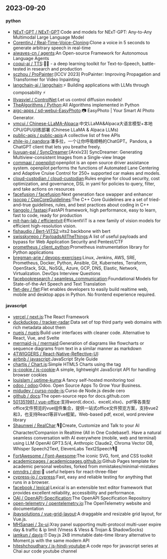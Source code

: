 ## 2023-09-20

#### python
* [NExT-GPT / NExT-GPT](https://github.com/NExT-GPT/NExT-GPT):Code and models for NExT-GPT: Any-to-Any Multimodal Large Language Model
* [CorentinJ / Real-Time-Voice-Cloning](https://github.com/CorentinJ/Real-Time-Voice-Cloning):Clone a voice in 5 seconds to generate arbitrary speech in real-time
* [aiwaves-cn / agents](https://github.com/aiwaves-cn/agents):An Open-source Framework for Autonomous Language Agents
* [coqui-ai / TTS](https://github.com/coqui-ai/TTS):🐸💬 - a deep learning toolkit for Text-to-Speech, battle-tested in research and production
* [sczhou / ProPainter](https://github.com/sczhou/ProPainter):[ICCV 2023] ProPainter: Improving Propagation and Transformer for Video Inpainting
* [langchain-ai / langchain](https://github.com/langchain-ai/langchain):⚡ Building applications with LLMs through composability ⚡
* [lllyasviel / ControlNet](https://github.com/lllyasviel/ControlNet):Let us control diffusion models!
* [TheAlgorithms / Python](https://github.com/TheAlgorithms/Python):All Algorithms implemented in Python
* [aigc-apps / sd-webui-EasyPhoto](https://github.com/aigc-apps/sd-webui-EasyPhoto):📷 EasyPhoto | Your Smart AI Photo Generator.
* [ymcui / Chinese-LLaMA-Alpaca](https://github.com/ymcui/Chinese-LLaMA-Alpaca):中文LLaMA&Alpaca大语言模型+本地CPU/GPU训练部署 (Chinese LLaMA & Alpaca LLMs)
* [public-apis / public-apis](https://github.com/public-apis/public-apis):A collective list of free APIs
* [zhile-io / pandora](https://github.com/zhile-io/pandora):潘多拉，一个让你呼吸顺畅的ChatGPT。Pandora, a ChatGPT client that lets you breathe freely.
* [liuyuan-pal / SyncDreamer](https://github.com/liuyuan-pal/SyncDreamer):[Arxiv23] SyncDreamer: Generating Multiview-consistent Images from a Single-view Image
* [commaai / openpilot](https://github.com/commaai/openpilot):openpilot is an open source driver assistance system. openpilot performs the functions of Automated Lane Centering and Adaptive Cruise Control for 250+ supported car makes and models.
* [cloud-custodian / cloud-custodian](https://github.com/cloud-custodian/cloud-custodian):Rules engine for cloud security, cost optimization, and governance, DSL in yaml for policies to query, filter, and take actions on resources
* [facefusion / facefusion](https://github.com/facefusion/facefusion):Next generation face swapper and enhancer
* [isocpp / CppCoreGuidelines](https://github.com/isocpp/CppCoreGuidelines):The C++ Core Guidelines are a set of tried-and-true guidelines, rules, and best practices about coding in C++
* [tiangolo / fastapi](https://github.com/tiangolo/fastapi):FastAPI framework, high performance, easy to learn, fast to code, ready for production
* [mit-han-lab / efficientvit](https://github.com/mit-han-lab/efficientvit):EfficientViT is a new family of vision models for efficient high-resolution vision.
* [fishaudio / Bert-VITS2](https://github.com/fishaudio/Bert-VITS2):vits2 backbone with bert
* [swisskyrepo / PayloadsAllTheThings](https://github.com/swisskyrepo/PayloadsAllTheThings):A list of useful payloads and bypass for Web Application Security and Pentest/CTF
* [prometheus / client_python](https://github.com/prometheus/client_python):Prometheus instrumentation library for Python applications
* [bregman-arie / devops-exercises](https://github.com/bregman-arie/devops-exercises):Linux, Jenkins, AWS, SRE, Prometheus, Docker, Python, Ansible, Git, Kubernetes, Terraform, OpenStack, SQL, NoSQL, Azure, GCP, DNS, Elastic, Network, Virtualization. DevOps Interview Questions
* [facebookresearch / seamless_communication](https://github.com/facebookresearch/seamless_communication):Foundational Models for State-of-the-Art Speech and Text Translation
* [flet-dev / flet](https://github.com/flet-dev/flet):Flet enables developers to easily build realtime web, mobile and desktop apps in Python. No frontend experience required.

#### javascript
* [vercel / next.js](https://github.com/vercel/next.js):The React Framework
* [duckduckgo / tracker-radar](https://github.com/duckduckgo/tracker-radar):Data set of top third party web domains with rich metadata about them
* [nuejs / nuejs](https://github.com/nuejs/nuejs):Build user interfaces with cleaner code. Alternative to React, Vue, and Svelte
* [mermaid-js / mermaid](https://github.com/mermaid-js/mermaid):Generation of diagrams like flowcharts or sequence diagrams from text in a similar manner as markdown
* [4TWIGGERS / React-Native-Reflective-UI](https://github.com/4TWIGGERS/React-Native-Reflective-UI):
* [airbnb / javascript](https://github.com/airbnb/javascript):JavaScript Style Guide
* [chartjs / Chart.js](https://github.com/chartjs/Chart.js):Simple HTML5 Charts using the <canvas> tag
* [js-cookie / js-cookie](https://github.com/js-cookie/js-cookie):A simple, lightweight JavaScript API for handling browser cookies
* [louislam / uptime-kuma](https://github.com/louislam/uptime-kuma):A fancy self-hosted monitoring tool
* [odoo / odoo](https://github.com/odoo/odoo):Odoo. Open Source Apps To Grow Your Business.
* [midudev / curso-node-js](https://github.com/midudev/curso-node-js):Curso de Node.js desde cero
* [github / docs](https://github.com/github/docs):The open-source repo for docs.github.com
* [501351981 / vue-office](https://github.com/501351981/vue-office):支持word(.docx)、excel(.xlsx)、pdf等各类型office文件预览的vue组件集合，提供一站式office文件预览方案，支持vue2和3，也支持React等非Vue框架。Web-based pdf, excel, word preview library
* [Shaunwei / RealChar](https://github.com/Shaunwei/RealChar):🎙️🤖Create, Customize and Talk to your AI Character/Companion in Realtime (All in One Codebase!). Have a natural seamless conversation with AI everywhere (mobile, web and terminal) using LLM OpenAI GPT3.5/4, Anthropic Claude2, Chroma Vector DB, Whisper Speech2Text, ElevenLabs Text2Speech🎙️🤖
* [FortAwesome / Font-Awesome](https://github.com/FortAwesome/Font-Awesome):The iconic SVG, font, and CSS toolkit
* [academicpages / academicpages.github.io](https://github.com/academicpages/academicpages.github.io):Github Pages template for academic personal websites, forked from mmistakes/minimal-mistakes
* [pmndrs / drei](https://github.com/pmndrs/drei):🥉 useful helpers for react-three-fiber
* [cypress-io / cypress](https://github.com/cypress-io/cypress):Fast, easy and reliable testing for anything that runs in a browser.
* [facebook / lexical](https://github.com/facebook/lexical):Lexical is an extensible text editor framework that provides excellent reliability, accessibility and performance.
* [OAI / OpenAPI-Specification](https://github.com/OAI/OpenAPI-Specification):The OpenAPI Specification Repository
* [open-telemetry / opentelemetry.io](https://github.com/open-telemetry/opentelemetry.io):The OpenTelemetry website and documentation
* [jbaysolutions / vue-grid-layout](https://github.com/jbaysolutions/vue-grid-layout):A draggable and resizable grid layout, for Vue.js.
* [MHSanaei / 3x-ui](https://github.com/MHSanaei/3x-ui):Xray panel supporting multi-protocol multi-user expire day & traffic & ip limit (Vmess & Vless & Trojan & ShadowSocks)
* [iamkun / dayjs](https://github.com/iamkun/dayjs):⏰ Day.js 2kB immutable date-time library alternative to Moment.js with the same modern API
* [hiteshchoudhary / js-hindi-youtube](https://github.com/hiteshchoudhary/js-hindi-youtube):A code repo for javascript series at Chai aur code youtube channel
